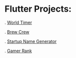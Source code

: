 # Flutter Projects:

. [World Timer](https://github.com/Atharv-Joshi/flutter-projects/tree/master/world_time) 

. [Brew Crew](https://github.com/Atharv-Joshi/flutter-projects/tree/master/brew_crew)

. [Startup Name Generator](https://github.com/Atharv-Joshi/flutter-projects/tree/master/startup_name_generator)

. [Gamer Rank](https://github.com/Atharv-Joshi/flutter-projects/tree/master/game_rank)
